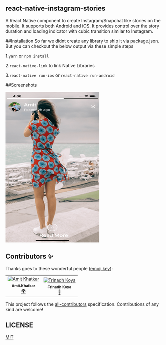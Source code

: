 ## react-native-instagram-stories
 A React Native component to create Instagram/Snapchat like stories on the mobile. It supports both Android and iOS.
 It provides control over the story duration and loading indicator with cubic transition similar to Instagram.
 
##Installation
So far we didnt create any library to ship it via package.json. But you can checkout the below output via these simple steps 

1.`yarn` or `npm install`  

2.`react-native-link` to link Native Libraries

3.`react-native run-ios` or `react-native run-android`

##Screenshots

<img src="https://github.com/Amit-khatkar/react-native-insta-stories/raw/master/screenshots/Simulator%20Screen%20Shot%20-%20iPhone%20X%20-%202019-07-12%20at%2016.06.41.png?raw=true" alt="ScreenShot" style="width: 300px;height: 480px;">

## Contributors ✨

Thanks goes to these wonderful people ([emoji key](https://allcontributors.org/docs/en/emoji-key)):

<!-- ALL-CONTRIBUTORS-LIST:START - Do not remove or modify this section -->
<!-- prettier-ignore -->
<table>
 
  <tr>
    <td align="center"><a href="https://github.com/Amit-khatkar"><img src="https://avatars0.githubusercontent.com/u/16208872?s=460&v=4" width="100px;" alt="Amit Khatkar"/><br /><sub><b>Amit Khatkar</b></sub></a><br /><a href="#translation-robertlluberes" title="Translation">🌍</a></td>
    <td align="center"><a href="https://github.com/trinadhkoya"><img src="https://avatars1.githubusercontent.com/u/9527766?s=460&v=4" width="100px;" alt="Trinadh Koya"/><br /><sub><b>Trinadh Koya</b></sub></a><br /><a href="https://github.com/all-contributors/all-contributors/commits?author=Jameskmonger" title="Documentation">📖</a></td>
  </tr>
 
  

</table>

<!-- ALL-CONTRIBUTORS-LIST:END -->

This project follows the [all-contributors](https://allcontributors.org) specification.
Contributions of any kind are welcome!

## LICENSE

[MIT](LICENSE)
